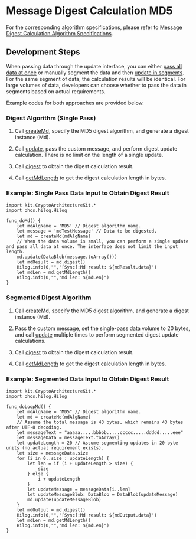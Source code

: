 # Message Digest Calculation MD5

For the corresponding algorithm specifications, please refer to [Message Digest Calculation Algorithm Specifications](./cj-crypto-generate-message-digest-overview.md#supported-algorithms-and-specifications).

## Development Steps

When passing data through the update interface, you can either [pass all data at once](#digest-algorithm-single-pass) or manually segment the data and then [update in segments](#segmented-digest-algorithm). For the same segment of data, the calculation results will be identical. For large volumes of data, developers can choose whether to pass the data in segments based on actual requirements.

Example codes for both approaches are provided below.

### Digest Algorithm (Single Pass)

1. Call [createMd](../../../../reference/source_en/CryptoArchitectureKit/cj-apis-crypto.md#func-createmdstring), specify the MD5 digest algorithm, and generate a digest instance (Md).

2. Call [update](../../../../reference/source_en/CryptoArchitectureKit/cj-apis-crypto.md#func-updatedatablob-2), pass the custom message, and perform digest update calculation. There is no limit on the length of a single update.

3. Call [digest](../../../../reference/source_en/CryptoArchitectureKit/cj-apis-crypto.md#func-digest) to obtain the digest calculation result.

4. Call [getMdLength](../../../../reference/source_en/CryptoArchitectureKit/cj-apis-crypto.md#func-getmdlength) to get the digest calculation length in bytes.

### Example: Single Pass Data Input to Obtain Digest Result

<!-- compile -->

```cangjie
import kit.CryptoArchitectureKit.*
import ohos.hilog.Hilog

func doMd() {
    let mdAlgName = 'MD5' // Digest algorithm name.
    let message = 'mdTestMessage' // Data to be digested.
    let md = createMd(mdAlgName)
    // When the data volume is small, you can perform a single update and pass all data at once. The interface does not limit the input length.
    md.update(DataBlob(message.toArray()))
    let mdResult = md.digest()
    Hilog.info(0,"",'[Sync]:Md result: ${mdResult.data}')
    let mdLen = md.getMdLength()
    Hilog.info(0,"","md len: ${mdLen}")
}
```

### Segmented Digest Algorithm

1. Call [createMd](../../../../reference/source_en/CryptoArchitectureKit/cj-apis-crypto.md#func-createmdstring), specify the MD5 digest algorithm, and generate a digest instance (Md).

2. Pass the custom message, set the single-pass data volume to 20 bytes, and call [update](../../../../reference/source_en/CryptoArchitectureKit/cj-apis-crypto.md#func-updatedatablob-2) multiple times to perform segmented digest update calculations.

3. Call [digest](../../../../reference/source_en/CryptoArchitectureKit/cj-apis-crypto.md#func-digest) to obtain the digest calculation result.

4. Call [getMdLength](../../../../reference/source_en/CryptoArchitectureKit/cj-apis-crypto.md#func-getmdlength) to get the digest calculation length in bytes.

### Example: Segmented Data Input to Obtain Digest Result

<!-- compile -->

```cangjie
import kit.CryptoArchitectureKit.*
import ohos.hilog.Hilog

func doLoopMd() {
    let mdAlgName = "MD5" // Digest algorithm name.
    let md = createMd(mdAlgName)
    // Assume the total message is 43 bytes, which remains 43 bytes after UTF-8 decoding.
    let messageText = "aaaaa.....bbbbb.....ccccc.....ddddd.....eee"
    let messageData = messageText.toArray()
    let updateLength = 20 // Assume segmenting updates in 20-byte units (no actual requirement exists).
    let size = messageData.size
    for (i in 0..size : updateLength) {
        let len = if (i + updateLength > size) {
            size
        } else {
            i + updateLength
        }
        let updateMessage = messageData[i..len]
        let updateMessageBlob: DataBlob = DataBlob(updateMessage)
        md.update(updateMessageBlob)
    }
    let mdOutput = md.digest()
    Hilog.info(0,"",'[Sync]:Md result: ${mdOutput.data}')
    let mdLen = md.getMdLength()
    Hilog.info(0,"","md len: ${mdLen}")
}
```